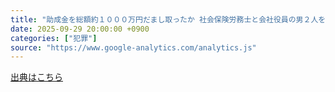 ```yaml
---
title: "助成金を総額約１０００万円だまし取ったか 社会保険労務士と会社役員の男２人を再逮捕 新型コロナの影響で事業を縮小した企業への助成金（中京テレビＮＥＷＳ） - Yahoo!ニュース"
date: 2025-09-29 20:00:00 +0900
categories: ["犯罪"]
source: "https://www.google-analytics.com/analytics.js"
---
```


[出典はこちら](https://www.google-analytics.com/analytics.js)
